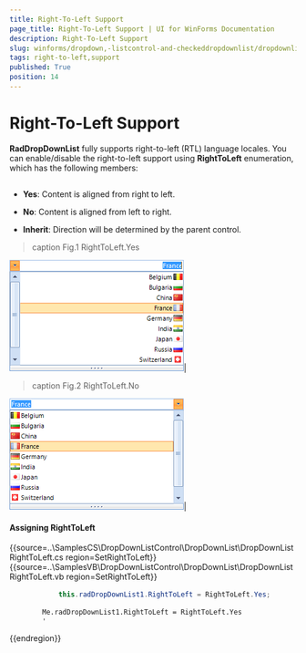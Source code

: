 ```yaml
---
title: Right-To-Left Support
page_title: Right-To-Left Support | UI for WinForms Documentation
description: Right-To-Left Support
slug: winforms/dropdown,-listcontrol-and-checkeddropdownlist/dropdownlist/right-to-left-support
tags: right-to-left,support
published: True
position: 14
---
```


# Right-To-Left Support
 
__RadDropDownList__ fully supports right-to-left (RTL) language locales. You can enable/disable the right-to-left support using __RightToLeft__ enumeration, which has the following members:

## 

* __Yes__: Content is aligned from right to left.
            

* __No__: Content is aligned from left to right.
            

* __Inherit__: Direction will be determined by the parent control.
            

>caption Fig.1 RightToLeft.Yes

![dropdown-and-listcontrol-dropdownlist-right-to-left-support 001](images/dropdown-and-listcontrol-dropdownlist-right-to-left-support001.png)|
>caption Fig.2 RightToLeft.No

![dropdown-and-listcontrol-dropdownlist-right-to-left-support 002](images/dropdown-and-listcontrol-dropdownlist-right-to-left-support002.png)|

#### Assigning RightToLeft 

{{source=..\SamplesCS\DropDownListControl\DropDownList\DropDownListRightToLeft.cs region=SetRightToLeft}} 
{{source=..\SamplesVB\DropDownListControl\DropDownList\DropDownListRightToLeft.vb region=SetRightToLeft}} 

````C#
            this.radDropDownList1.RightToLeft = RightToLeft.Yes;
````
````VB.NET
        Me.radDropDownList1.RightToLeft = RightToLeft.Yes
        '
````

{{endregion}} 




